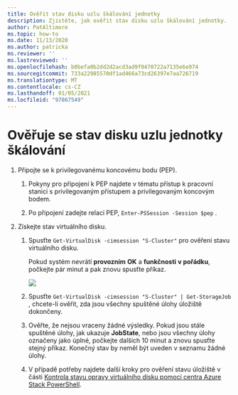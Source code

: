 ```yaml
---
title: Ověřit stav disku uzlu škálování jednotky
description: Zjistěte, jak ověřit stav disku uzlu škálování jednotky.
author: PatAltimore
ms.topic: how-to
ms.date: 11/13/2020
ms.author: patricka
ms.reviewer: ''
ms.lastreviewed: ''
ms.openlocfilehash: b0befa0b2dd2d2acd3ad9f0470722a7135e6e974
ms.sourcegitcommit: 733a22985570df1ad466a73cd26397e7aa726719
ms.translationtype: MT
ms.contentlocale: cs-CZ
ms.lasthandoff: 01/05/2021
ms.locfileid: "97867549"
---
```

# <a name="verifying-scale-unit-node-disk-health"></a>Ověřuje se stav disku uzlu jednotky škálování

1.  Připojte se k privilegovanému koncovému bodu (PEP).

    1.  Pokyny pro připojení k PEP najdete v tématu přístup k pracovní stanici s privilegovaným přístupem a privilegovaným koncovým bodem.

    1.  Po připojení zadejte relaci PEP, `Enter-PSSession -Session $pep` .

2.  Získejte stav virtuálního disku.

    1.  Spusťte `Get-VirtualDisk -cimsession "S-Cluster"` pro ověření stavu virtuálního disku.

        Pokud systém nevrátí **provozním** **OK** a **funkčnosti** **v pořádku**, počkejte pár minut a pak znovu spusťte příkaz.
        
        ![](media/image-57.png)
        
    1.  Spusťte `Get-VirtualDisk -cimsession "S-Cluster" | Get-StorageJob` , chcete-li ověřit, zda jsou všechny spuštěné úlohy úložiště dokončeny.
    
    1.  Ověřte, že nejsou vraceny žádné výsledky. Pokud jsou stále spuštěné úlohy, jak ukazuje **JobState**, nebo jsou všechny úlohy označeny jako úplné, počkejte dalších 10 minut a znovu spusťte stejný příkaz. Konečný stav by neměl být uveden v seznamu žádné úlohy.
    
    1.  V případě potřeby najdete další kroky pro ověření stavu úložiště v části [Kontrola stavu opravy virtuálního disku pomocí centra Azure Stack PowerShell](https://docs.microsoft.com/azure-stack/operator/azure-stack-replace-disk?view=azs-2002&check-the-status-of-virtual-disk-repair-using-azure-stack-hub-powershell).
        
